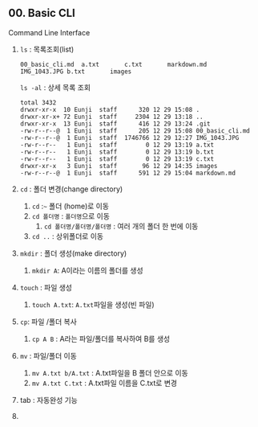 ## 00. Basic CLI

Command Line Interface

1. `ls` : 목록조회(list)

   ```
   00_basic_cli.md	a.txt		c.txt		markdown.md
   IMG_1043.JPG	b.txt		images
   ```

   `ls -al` : 상세 목록 조회

   ```
   total 3432
   drwxr-xr-x  10 Eunji  staff      320 12 29 15:08 .
   drwxr-xr-x+ 72 Eunji  staff     2304 12 29 13:18 ..
   drwxr-xr-x  13 Eunji  staff      416 12 29 13:24 .git
   -rw-r--r--@  1 Eunji  staff      205 12 29 15:08 00_basic_cli.md
   -rw-r--r--@  1 Eunji  staff  1746766 12 29 12:27 IMG_1043.JPG
   -rw-r--r--   1 Eunji  staff        0 12 29 13:19 a.txt
   -rw-r--r--   1 Eunji  staff        0 12 29 13:19 b.txt
   -rw-r--r--   1 Eunji  staff        0 12 29 13:19 c.txt
   drwxr-xr-x   3 Eunji  staff       96 12 29 14:35 images
   -rw-r--r--@  1 Eunji  staff      591 12 29 15:04 markdown.md
   ```

2. `cd` : 폴더 변경(change directory)
   1. `cd` :`~` 폴더 (home)로 이동
   2. `cd 폴더명` : `폴더명`으로 이동
      1. `cd 폴더명/폴더명/폴더명` : 여러 개의 폴더 한 번에 이동
   3. `cd ..` : 상위폴더로 이동 
3. `mkdir` : 폴더 생성(make directory)
   1. `mkdir A`: A이라는 이름의 폴더를 생성
4. `touch` : 파일 생성
   1. `touch A.txt`: `A.txt`파일을 생성(빈 파일)
5. `cp`: 파일 /폴더 복사
   1. `cp A B` : A라는 파일/폴더를 복사하여 B를 생성

6. `mv` : 파일/폴더 이동
   1. `mv A.txt b/A.txt` : A.txt파일을 B 폴더 안으로 이동
   2. `mv A.txt C.txt` : A.txt파일 이름을 C.txt로 변경
7. tab : 자동완성 기능
8. 



